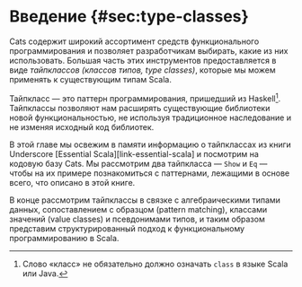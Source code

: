 # Введение {#sec:type-classes}

Cats содержит широкий ассортимент средств функционального программирования
и позволяет разработчикам выбирать, какие из них использовать.
Большая часть этих инструментов предоставляется в виде *тайпклассов (классов типов, type classes)*,
которые мы можем применять к существующим типам Scala.

Тайпкласс — это паттерн программирования, пришедший из Haskell[^type-class-defn].
Тайпклассы позволяют нам расширять существующие библиотеки новой функциональностью,
не используя традиционное наследование
и не изменяя исходный код библиотек.

<!--
Type classes work well with another programming pattern: *algebraic data types*.
These are closed systems of types that we use to represent data or concepts.
Because the systems are closed (and therefore cannot be extended by other users),
we can process them using pattern matching
and the compiler will check the exhaustiveness of our case clauses.

There are two other patterns we need to cover in this chapter.
*Value classes* provide a way to wrap up
generic data types like `Strings` and `Ints`
and give them specific meanings in a given context.
The extra type information is useful when type classes.
*Type aliases* are another pattern that
provide aliases for large, complex types.
-->

В этой главе мы освежим в памяти информацию о тайпклассах
из книги Underscore [Essential Scala][link-essential-scala]
и посмотрим на кодовую базу Cats.
Мы рассмотрим два тайпкласса — `Show` и `Eq` — 
чтобы на их примере познакомиться с паттернами, лежащими в основе всего, что описано в этой книге.

В конце рассмотрим тайпклассы в связке с алгебраическими типами данных, 
сопоставлением с образцом (pattern matching), классами значений (value classes) и псевдонимами типов,
и таким образом представим структурированный подход к функциональному программированию в Scala.

[^type-class-defn]: Слово «класс» не обязательно должно означать `class` в языке Scala или Java.
